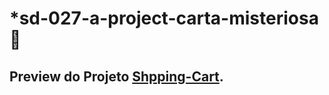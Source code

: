 # *sd-027-a-project-carta-misteriosa :brain:
## Preview do Projeto [Shpping-Cart](http://shopping-cart-pietrobucker.surge.sh/).

